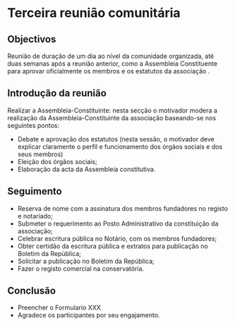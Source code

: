 # Terceira reunião comunitária

## Objectivos

Reunião de duração de um dia ao nível da comunidade organizada, até duas semanas após a reunião anterior, como a Assembleia Constituente para aprovar oficialmente os membros e os estatutos da associação .

## Introdução da reunião

Realizar a Assembleia-Constituinte: nesta secção o motivador modera a realização da Assembleia-Constituinte da associação baseando-se nos seguintes pontos:

* Debate e aprovação dos estatutos \(nesta sessão, o motivador deve explicar claramente o perfil e funcionamento dos órgãos sociais e dos seus membros\) 
* Eleição dos órgãos sociais;
* Elaboração da acta da Assembleia constitutiva.

## Seguimento

* Reserva de nome com a assinatura dos membros fundadores no registo e notariado;
* Submeter o requerimento ao Posto Administrativo da constituição da associação;
* Celebrar escritura pública no Notário, com os membros fundadores;
* Obter certidão da escritura pública e extratos para publicação no Boletim da República; 
* Solicitar a publicação no Boletim da República;
* Fazer o registo comercial na conservatória.

## Conclusão

* Preencher o Formulario XXX
* Agradece os participantes por seu engajamento.

